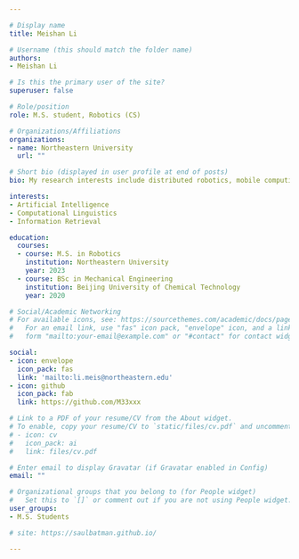 ```yaml
---

# Display name
title: Meishan Li

# Username (this should match the folder name)
authors:
- Meishan Li

# Is this the primary user of the site?
superuser: false

# Role/position
role: M.S. student, Robotics (CS)

# Organizations/Affiliations
organizations:
- name: Northeastern University
  url: ""

# Short bio (displayed in user profile at end of posts)
bio: My research interests include distributed robotics, mobile computing and programmable matter.

interests:
- Artificial Intelligence
- Computational Linguistics
- Information Retrieval

education:
  courses:
  - course: M.S. in Robotics
    institution: Northeastern University
    year: 2023
  - course: BSc in Mechanical Engineering
    institution: Beijing University of Chemical Technology
    year: 2020

# Social/Academic Networking
# For available icons, see: https://sourcethemes.com/academic/docs/page-builder/#icons
#   For an email link, use "fas" icon pack, "envelope" icon, and a link in the
#   form "mailto:your-email@example.com" or "#contact" for contact widget.

social:
- icon: envelope
  icon_pack: fas
  link: 'mailto:li.meis@northeastern.edu'
- icon: github
  icon_pack: fab
  link: https://github.com/M33xxx

# Link to a PDF of your resume/CV from the About widget.
# To enable, copy your resume/CV to `static/files/cv.pdf` and uncomment the lines below.
# - icon: cv
#   icon_pack: ai
#   link: files/cv.pdf

# Enter email to display Gravatar (if Gravatar enabled in Config)
email: ""

# Organizational groups that you belong to (for People widget)
#   Set this to `[]` or comment out if you are not using People widget.
user_groups:
- M.S. Students

# site: https://saulbatman.github.io/

---
```


<!-- <meta http-equiv = "refresh" content = " 0 ; url = https://saulbatman.github.io/"/> -->
